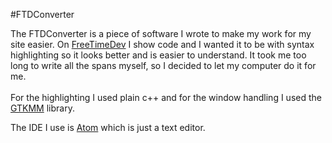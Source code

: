 #FTDConverter

The FTDConverter is a piece of software I wrote to make my work for my site easier.
On <a href="http://www.freetimedev.com" target="blank">FreeTimeDev</a> I show
code and I wanted it to be with syntax highlighting so it looks better and is easier to understand.
It took me too long to write all the spans myself, so I decided to let my computer do it for me.
<br />
<br />
For the highlighting I used plain c++ and for the window handling I used the
<a href="https://developer.gnome.org/gtkmm/stable/">GTKMM</a> library.

The IDE I use is <a href="https://atom.io/" target="blank">Atom</a> which is just a text editor.
